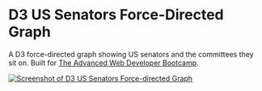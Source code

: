 # D3 US Senators Force-Directed Graph

A D3 force-directed graph showing US senators and the committees they sit on. Built for [The Advanced Web Developer Bootcamp](https://www.udemy.com/the-advanced-web-developer-bootcamp/).

[![Screenshot of D3 US Senators Force-directed Graph](http://res.cloudinary.com/gerhynes/image/upload/v1520011015/Screenshot-2018-3-2_US_Senators_Force-Directed_Graph_an6rxb.png)](https://gk-hynes.github.io/d3-us-senators-graph/)
